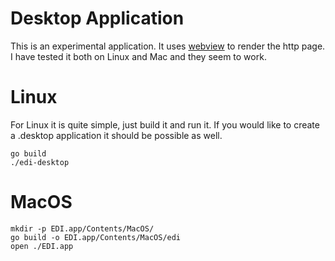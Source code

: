 # Desktop Application

This is an experimental application. It uses [webview](https://github.com/webview/webview) to render the http page. I have tested it both on Linux and Mac and they seem to work. 

# Linux

For Linux it is quite simple, just build it and run it. If you would like to create a .desktop application it should be possible as well. 
```
go build
./edi-desktop 
```

# MacOS

```
mkdir -p EDI.app/Contents/MacOS/
go build -o EDI.app/Contents/MacOS/edi
open ./EDI.app
```

